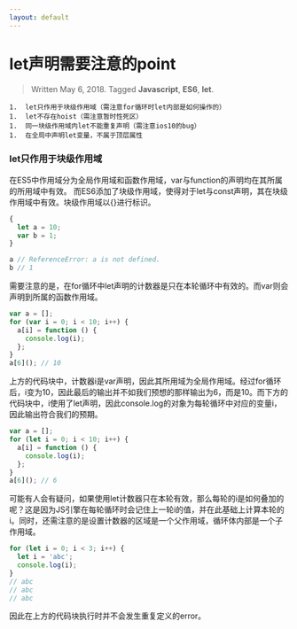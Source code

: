 ```yaml
---
layout: default
---
```


# let声明需要注意的point
> Written May 6, 2018. Tagged **Javascript**, **ES6**, **let**.

```
1.  let只作用于块级作用域（需注意for循环时let内部是如何操作的）
1.  let不存在hoist（需注意暂时性死区）
1.  同一块级作用域内let不能重复声明（需注意ios10的bug）
1.  在全局中声明let变量，不属于顶层属性
```

### let只作用于块级作用域

在ES5中作用域分为全局作用域和函数作用域，var与function的声明均在其所属的所用域中有效。
而ES6添加了块级作用域，使得对于let与const声明，其在块级作用域中有效。块级作用域以{}进行标识。

```js
{
  let a = 10;
  var b = 1;
}

a // ReferenceError: a is not defined.
b // 1
```

需要注意的是，在for循环中let声明的计数器是只在本轮循环中有效的。而var则会声明到所属的函数作用域。
```js
var a = [];
for (var i = 0; i < 10; i++) {
  a[i] = function () {
    console.log(i);
  };
}
a[6](); // 10
```

上方的代码块中，计数器i是var声明，因此其所用域为全局作用域。经过for循环后，i变为10，因此最后的输出并不如我们预想的那样输出为6，而是10。而下方的代码块中，i使用了let声明，因此console.log的对象为每轮循环中对应的变量i，因此输出符合我们的预期。

```js
var a = [];
for (let i = 0; i < 10; i++) {
  a[i] = function () {
    console.log(i);
  };
}
a[6](); // 6
```

可能有人会有疑问，如果使用let计数器只在本轮有效，那么每轮的i是如何叠加的呢？这是因为JS引擎在每轮循环时会记住上一轮i的值，并在此基础上计算本轮的i。同时，还需注意的是设置计数器的区域是一个父作用域，循环体内部是一个子作用域。
```js
for (let i = 0; i < 3; i++) {
  let i = 'abc';
  console.log(i);
}
// abc
// abc
// abc
```
因此在上方的代码块执行时并不会发生重复定义的error。